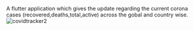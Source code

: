 A flutter application which gives the update regarding the current corona cases (recovered,deaths,total,active) across the gobal and country wise.
![covidtracker2](https://user-images.githubusercontent.com/43954262/81168618-f5444a00-8fb4-11ea-970b-bb586ed57a0d.jpeg)

